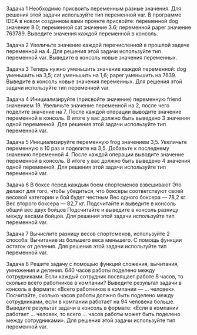 Задача 1 
Необходимо присвоить переменным разные значения. 
Для решения этой задачи используйте тип переменной var. 
В программе IDEA в новом созданном вами проекте присвойте: 
переменной dog значение 8.0; 
переменной cat значение 3.6; 
переменной paper значение 763789. 
Выведите значения каждой переменной в консоль.

Задача 2 
Увеличьте значение каждой перечисленной в прошлой задаче переменной на 4. 
Для решения этой задачи используйте тип переменной var. Выведите в консоль новые значения переменных.

Задача 3 
Теперь нужно уменьшить значение каждой переменной:
dog уменьшить на 3,5;
cat уменьшить на 1,6;
paper уменьшить на 7639.
Выведите в консоль новые значения переменных. Для решения этой задачи используйте тип переменной var.

Задача 4 
Инициализируйте (присвойте значение) переменную friend значением 19.
Увеличьте значение переменной на 2, после чего поделите значение на 7.
После каждой операции выводите значение переменной в консоль.
В итоге у вас должно быть выведено 3 значения одной переменной.
Для решения этой задачи используйте тип переменной var.

Задача 5 
Инициализируйте переменную frog значением 3,5.
Увеличьте переменную в 10 раз и поделите на 3,5.
Добавьте к последнему значению переменной 4.
После каждой операции выводите значение переменной в консоль.
В итоге у вас должно быть выведено 4 значения одной переменной.
Для решения этой задачи используйте тип переменной var.

Задача 6 
В боксе перед каждым боем спортсменов взвешивают
Это делают для того, чтобы убедиться, что боксеры соответствуют своей весовой категории и бой будет честным
Вес одного боксера — 78,2 кг. Вес второго боксера — 82,7 кг. Подсчитайте и выведите в консоль общий вес двух бойцов
Подсчитайте и выведите в консоль разницу между весами бойцов. Для решения этой задачи используйте тип переменной var.

Задача 7 
Вычислите разницу весов спортсменов, используйте 2 способа: 
Вычитание из большего веса меньшего. С помощь функции остаток от деления. 
Для решения этой задачи используйте тип переменной var.

Задача 8 
Решите задачу с помощью функций сложения, вычитания, умножения и деления. 
640 часов работы поделено между сотрудниками.
Если каждый сотрудник посвящает работе 8 часов, то сколько всего работников в компании? 
Выведите результат задачи в консоль в формате: «Всего работников в компании — … человек». 
Посчитайте, сколько часов работы должно быть поделено между сотрудниками, если в компании работает на 94 человека больше. 
Выведите результат задачи в консоль в формате: «Если в компании работает … человек, то всего … часов работы может быть поделено между сотрудниками». 
Для решения этой задачи используйте тип переменной var.
